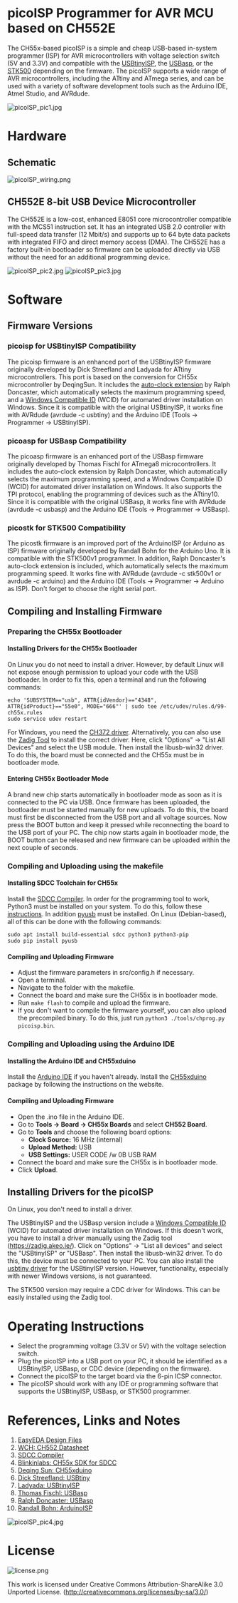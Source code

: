 # picoISP Programmer for AVR MCU based on CH552E
The CH55x-based picoISP is a simple and cheap USB-based in-system programmer (ISP) for AVR microcontrollers with voltage selection switch (5V and 3.3V) and compatible with the [USBtinyISP](https://learn.adafruit.com/usbtinyisp), the [USBasp](https://www.fischl.de/usbasp/), or the [STK500](https://ww1.microchip.com/downloads/en/AppNotes/doc2525.pdf) depending on the firmware. The picoISP supports a wide range of AVR microcontrollers, including the ATtiny and ATmega series, and can be used with a variety of software development tools such as the Arduino IDE, Atmel Studio, and AVRdude.

![picoISP_pic1.jpg](https://raw.githubusercontent.com/wagiminator/AVR-Programmer/master/picoISP_Programmer/documentation/picoISP_pic1.jpg)

# Hardware
## Schematic
![picoISP_wiring.png](https://raw.githubusercontent.com/wagiminator/AVR-Programmer/master/picoISP_Programmer/documentation/picoISP_wiring.png)

## CH552E 8-bit USB Device Microcontroller
The CH552E is a low-cost, enhanced E8051 core microcontroller compatible with the MCS51 instruction set. It has an integrated USB 2.0 controller with full-speed data transfer (12 Mbit/s) and supports up to 64 byte data packets with integrated FIFO and direct memory access (DMA). The CH552E has a factory built-in bootloader so firmware can be uploaded directly via USB without the need for an additional programming device.

![picoISP_pic2.jpg](https://raw.githubusercontent.com/wagiminator/AVR-Programmer/master/picoISP_Programmer/documentation/picoISP_pic2.jpg)
![picoISP_pic3.jpg](https://raw.githubusercontent.com/wagiminator/AVR-Programmer/master/picoISP_Programmer/documentation/picoISP_pic3.jpg)

# Software
## Firmware Versions
### picoisp for USBtinyISP Compatibility
The picoisp firmware is an enhanced port of the USBtinyISP firmware originally developed by Dick Streefland and Ladyada for ATtiny microcontrollers. This port is based on the conversion for CH55x microcontroller by DeqingSun. It includes the [auto-clock extension](https://github.com/nerdralph/usbasp) by Ralph Doncaster, which automatically selects the maximum programming speed, and a [Windows Compatible ID](https://github.com/pbatard/libwdi/wiki/WCID-Devices) (WCID) for automated driver installation on Windows. Since it is compatible with the original USBtinyISP, it works fine with AVRdude (avrdude -c usbtiny) and the Arduino IDE (Tools -> Programmer -> USBtinyISP).

### picoasp for USBasp Compatibility
The picoasp firmware is an enhanced port of the USBasp firmware originally developed by Thomas Fischl for ATmega8 microcontrollers. It includes the auto-clock extension by Ralph Doncaster, which automatically selects the maximum programming speed, and a Windows Compatible ID (WCID) for automated driver installation on Windows. It also supports the TPI protocol, enabling the programming of devices such as the ATtiny10. Since it is compatible with the original USBasp, it works fine with AVRdude (avrdude -c usbasp) and the Arduino IDE (Tools -> Programmer -> USBasp).

### picostk for STK500 Compatibility
The picostk firmware is an improved port of the ArduinoISP (or Arduino as ISP) firmware originally developed by Randall Bohn for the Arduino Uno. It is compatible with the STK500v1 programmer. In addition, Ralph Doncaster's auto-clock extension is included, which automatically selects the maximum programming speed. It works fine with AVRdude (avrdude -c stk500v1 or avrdude -c arduino) and the Arduino IDE (Tools -> Programmer -> Arduino as ISP). Don't forget to choose the right serial port.

## Compiling and Installing Firmware
### Preparing the CH55x Bootloader
#### Installing Drivers for the CH55x Bootloader
On Linux you do not need to install a driver. However, by default Linux will not expose enough permission to upload your code with the USB bootloader. In order to fix this, open a terminal and run the following commands:

```
echo 'SUBSYSTEM=="usb", ATTR{idVendor}=="4348", ATTR{idProduct}=="55e0", MODE="666"' | sudo tee /etc/udev/rules.d/99-ch55x.rules
sudo service udev restart
```

For Windows, you need the [CH372 driver](http://www.wch-ic.com/downloads/CH372DRV_EXE.html). Alternatively, you can also use the [Zadig Tool](https://zadig.akeo.ie/) to install the correct driver. Here, click "Options" -> "List All Devices" and select the USB module. Then install the libusb-win32 driver. To do this, the board must be connected and the CH55x must be in bootloader mode.

#### Entering CH55x Bootloader Mode
A brand new chip starts automatically in bootloader mode as soon as it is connected to the PC via USB. Once firmware has been uploaded, the bootloader must be started manually for new uploads. To do this, the board must first be disconnected from the USB port and all voltage sources. Now press the BOOT button and keep it pressed while reconnecting the board to the USB port of your PC. The chip now starts again in bootloader mode, the BOOT button can be released and new firmware can be uploaded within the next couple of seconds.

### Compiling and Uploading using the makefile
#### Installing SDCC Toolchain for CH55x
Install the [SDCC Compiler](https://sdcc.sourceforge.net/). In order for the programming tool to work, Python3 must be installed on your system. To do this, follow these [instructions](https://www.pythontutorial.net/getting-started/install-python/). In addition [pyusb](https://github.com/pyusb/pyusb) must be installed. On Linux (Debian-based), all of this can be done with the following commands:

```
sudo apt install build-essential sdcc python3 python3-pip
sudo pip install pyusb
```

#### Compiling and Uploading Firmware
- Adjust the firmware parameters in src/config.h if necessary.
- Open a terminal.
- Navigate to the folder with the makefile. 
- Connect the board and make sure the CH55x is in bootloader mode. 
- Run ```make flash``` to compile and upload the firmware. 
- If you don't want to compile the firmware yourself, you can also upload the precompiled binary. To do this, just run ```python3 ./tools/chprog.py picoisp.bin```.

### Compiling and Uploading using the Arduino IDE
#### Installing the Arduino IDE and CH55xduino
Install the [Arduino IDE](https://www.arduino.cc/en/software) if you haven't already. Install the [CH55xduino](https://github.com/DeqingSun/ch55xduino) package by following the instructions on the website.

#### Compiling and Uploading Firmware
- Open the .ino file in the Arduino IDE.
- Go to **Tools -> Board -> CH55x Boards** and select **CH552 Board**.
- Go to **Tools** and choose the following board options:
  - **Clock Source:**   16 MHz (internal)
  - **Upload Method:**  USB
  - **USB Settings:**   USER CODE /w 0B USB RAM
- Connect the board and make sure the CH55x is in bootloader mode. 
- Click **Upload**.

## Installing Drivers for the picoISP
On Linux, you don't need to install a driver.

The USBtinyISP and the USBasp version include a [Windows Compatible ID](https://github.com/pbatard/libwdi/wiki/WCID-Devices) (WCID) for automated driver installation on Windows. If this doesn't work, you have to install a driver manually using the Zadig tool (https://zadig.akeo.ie/). Click on "Options" -> "List all devices" and select the "USBtinyISP" or "USBasp". Then install the libusb-win32 driver. To do this, the device must be connected to your PC. You can also install the [usbtiny driver](https://learn.adafruit.com/usbtinyisp) for the USBtinyISP version. However, functionality, especially with newer Windows versions, is not guaranteed.

The STK500 version may require a CDC driver for Windows. This can be easily installed using the Zadig tool.

# Operating Instructions
- Select the programming voltage (3.3V or 5V) with the voltage selection switch.
- Plug the picoISP into a USB port on your PC, it should be identified as a USBtinyISP, USBasp, or CDC device (depending on the firmware).
- Connect the picoISP to the target board via the 6-pin ICSP connector.  
- The picoISP should work with any IDE or programming software that supports the USBtinyISP, USBasp, or STK500 programmer.

# References, Links and Notes
1. [EasyEDA Design Files](https://oshwlab.com/wagiminator/ch552-picoisp-programmer)
2. [WCH: CH552 Datasheet](http://www.wch-ic.com/downloads/CH552DS1_PDF.html)
3. [SDCC Compiler](https://sdcc.sourceforge.net/)
4. [Blinkinlabs: CH55x SDK for SDCC](https://github.com/Blinkinlabs/ch554_sdcc)
5. [Deqing Sun: CH55xduino](https://github.com/DeqingSun/ch55xduino)
6. [Dick Streefland: USBtiny](https://dicks.home.xs4all.nl/avr/usbtiny/)
7. [Ladyada: USBtinyISP](https://learn.adafruit.com/usbtinyisp)
8. [Thomas Fischl: USBasp](https://www.fischl.de/usbasp/)
9. [Ralph Doncaster: USBasp](https://github.com/nerdralph/usbasp)
10. [Randall Bohn: ArduinoISP](https://github.com/rsbohn/ArduinoISP)

![picoISP_pic4.jpg](https://raw.githubusercontent.com/wagiminator/AVR-Programmer/master/picoISP_Programmer/documentation/picoISP_pic4.jpg)

# License
![license.png](https://i.creativecommons.org/l/by-sa/3.0/88x31.png)

This work is licensed under Creative Commons Attribution-ShareAlike 3.0 Unported License. 
(http://creativecommons.org/licenses/by-sa/3.0/)

